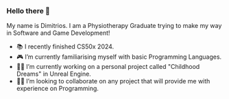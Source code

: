 ### Hello there 👋

My name is Dimitrios. I am a Physiotherapy Graduate trying to make my way in Software and Game Development!

- 📚 I recently finished CS50x 2024.
- 🎮 I’m currently familiarising myself with basic Programming Languages.
- 👨‍💻 I’m currently working on a personal project called "Childhood Dreams" in Unreal Engine.
- 🙋‍♂️ I’m looking to collaborate on any project that will provide me with experience on Programming.


<!--
**DimitriosNossis/dimitriosnossis** is a ✨ _special_ ✨ repository because its `README.md` (this file) appears on your GitHub profile.

Here are some ideas to get you started:


-->
